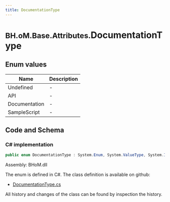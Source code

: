 ```yaml
---
title: DocumentationType
---
```


# <small>BH.oM.Base.Attributes.</small>**DocumentationType**



## Enum values

| Name            | Description                                                    |
|-----------------|----------------------------------------------------------------|
| Undefined |  -  |
| API |  -  |
| Documentation |  -  |
| SampleScript |  -  |


## Code and Schema

### C# implementation

``` C# title="C#"
public enum DocumentationType : System.Enum, System.ValueType, System.IComparable, System.ISpanFormattable, System.IFormattable, System.IConvertible
```

Assembly: BHoM.dll

The enum is defined in C#. The class definition is available on github:

- [DocumentationType.cs](https://github.com/BHoM/BHoM/blob/develop/BHoM/Attributes\Enums\DocumentationType.cs)

All history and changes of the class can be found by inspection the history.
